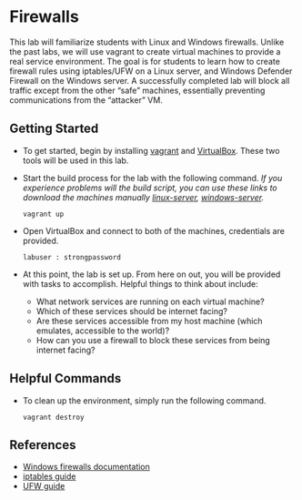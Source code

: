 # Firewalls

This lab will familiarize students with Linux and Windows firewalls. Unlike the past labs, we will use vagrant to create virtual machines to provide a real service environment. The goal is for students to learn how to create firewall rules using iptables/UFW on a Linux server, and Windows Defender Firewall on the Windows server. A successfully completed lab will block all traffic except from the other “safe” machines, essentially preventing communications from the “attacker” VM.

## Getting Started

- To get started, begin by installing [vagrant](https://www.vagrantup.com/) and [VirtualBox](https://www.virtualbox.org/wiki/Downloads). These two tools will be used in this lab.
- Start the build process for the lab with the following command. 
    *If you experience problems will the build script, you can use these links to download the machines manually [linux-server](), [windows-server]().*
    ```
    vagrant up
    ```

- Open VirtualBox and connect to both of the machines, credentials are provided.
    ```
    labuser : strongpassword
    ```

- At this point, the lab is set up. From here on out, you will be provided with tasks to accomplish. Helpful things to think about include: 
    - What network services are running on each virtual machine?
    - Which of these services should be internet facing? 
    - Are these services accessible from my host machine (which emulates, accessible to the world)?
    - How can you use a firewall to block these services from being internet facing?

## Helpful Commands

- To clean up the environment, simply run the following command.
   ```
   vagrant destroy
   ```
 
## References
- [Windows firewalls documentation](https://learn.microsoft.com/en-us/windows/security/operating-system-security/network-security/windows-firewall/configure)
- [iptables guide](https://phoenixnap.com/kb/iptables-tutorial-linux-firewall)
- [UFW guide](https://www.digitalocean.com/community/tutorials/ufw-essentials-common-firewall-rules-and-commands)
